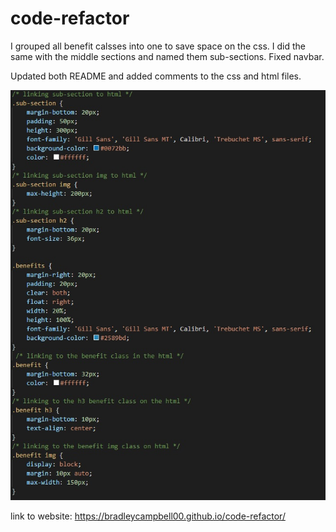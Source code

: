 # code-refactor

I grouped all benefit calsses into one to save space on the css. I did the same with the middle sections and named them sub-sections.
Fixed navbar.

Updated both README and added comments to the css and html files.

![image](/assets/images/Class.png)

link to website:  https://bradleycampbell00.github.io/code-refactor/